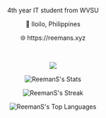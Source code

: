 <p align="center"> 4th year IT student from WVSU </p>
<p align="center"> 📌 Iloilo, Philippines</p>
<p align="center"> 🌐 https://reemans.xyz </p>
&nbsp;

<p align="center">
  <a href="https://skillicons.dev">
    <img src="https://skillicons.dev/icons?i=js,ts,react,nextjs,dart,flutter,python" />
  </a>
</p>

<div align="center">
  
  ![ReemanS's Stats](https://github-readme-stats.vercel.app/api?username=ReemanS&theme=gotham&show_icons=true&hide_border=true&count_private=true)
  
  
  ![ReemanS's Streak](https://github-readme-streak-stats.herokuapp.com/?user=ReemanS&theme=gotham&hide_border=true)
  
  
  ![ReemanS's Top Languages](https://github-readme-stats.vercel.app/api/top-langs/?username=ReemanS&theme=gotham&show_icons=true&hide_border=true&layout=compact)
  
</div>

<!---
ReemanS/ReemanS is a ✨ special ✨ repository because its `README.md` (this file) appears on your GitHub profile.
You can click the Preview link to take a look at your changes.
--->
